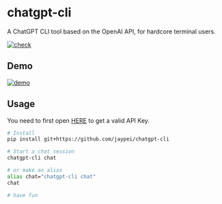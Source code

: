 # chatgpt-cli

A ChatGPT CLI tool based on the OpenAI API, for hardcore terminal users.

[![check](https://github.com/jaypei/chatgpt-cli/actions/workflows/check.yml/badge.svg?branch=main)](https://github.com/jaypei/chatgpt-cli/actions/workflows/check.yml)

## Demo

[![demo](https://asciinema.org/a/ndVOheamhszmfa6cJZ6ktq0SC.svg)](https://asciinema.org/a/ndVOheamhszmfa6cJZ6ktq0SC?autoplay=1)

## Usage

You need to first open [HERE](https://beta.openai.com/account/api-keys) to get a valid API Key.

```sh
# Install
pip install git+https://github.com/jaypei/chatgpt-cli

# Start a chat session
chatgpt-cli chat

# or make an alias
alias chat="chatgpt-cli chat"
chat

# have fun
```
